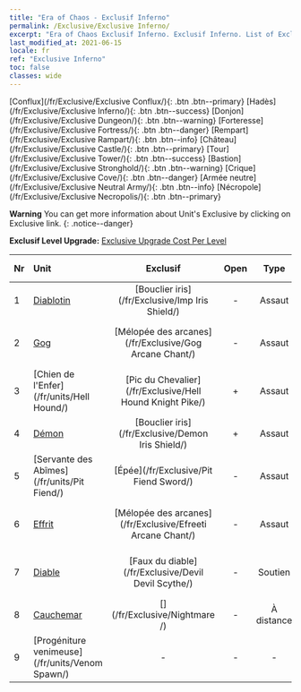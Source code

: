 ```yaml
---
title: "Era of Chaos - Exclusif Inferno"
permalink: /Exclusive/Exclusive Inferno/
excerpt: "Era of Chaos Exclusif Inferno. Exclusif Inferno. List of Exclusif Inferno in Era of Chaos"
last_modified_at: 2021-06-15
locale: fr
ref: "Exclusive Inferno"
toc: false
classes: wide
---
```

 [Conflux](/fr/Exclusive/Exclusive Conflux/){: .btn .btn--primary} [Hadès](/fr/Exclusive/Exclusive Inferno/){: .btn .btn--success} [Donjon](/fr/Exclusive/Exclusive Dungeon/){: .btn .btn--warning} [Forteresse](/fr/Exclusive/Exclusive Fortress/){: .btn .btn--danger} [Rempart](/fr/Exclusive/Exclusive Rampart/){: .btn .btn--info} [Château](/fr/Exclusive/Exclusive Castle/){: .btn .btn--primary} [Tour](/fr/Exclusive/Exclusive Tower/){: .btn .btn--success} [Bastion](/fr/Exclusive/Exclusive Stronghold/){: .btn .btn--warning} [Crique](/fr/Exclusive/Exclusive Cove/){: .btn .btn--danger} [Armée neutre](/fr/Exclusive/Exclusive Neutral Army/){: .btn .btn--info} [Nécropole](/fr/Exclusive/Exclusive Necropolis/){: .btn .btn--primary} 

**Warning** You can get more information about Unit's Exclusive by clicking on Exclusive link. 
{: .notice--danger}

 **Exclusif Level Upgrade:** [Exclusive Upgrade Cost Per Level](/Exclusive/ExclusiveUpgradeCostPerLevel/)

  | Nr |         Unit        | Exclusif | Open  |    Type   |  Item to Rank UP      |  Skin   |
  |:---|:--------------------|:-------------:|:-----:|:---------:|:---------------------:|:-------:|
  | 1  | [Diablotin](/fr/units/Imp/) | [Bouclier iris](/fr/Exclusive/Imp Iris Shield/) | - | Assaut | [Jeton Bouclier iris](/ItemsFR/con_913/) | - |
  | 2  | [Gog](/fr/units/Gog/) | [Mélopée des arcanes](/fr/Exclusive/Gog Arcane Chant/) | - | Assaut | [Jeton Mélopée des arcanes](/ItemsFR/con_915/) | - |
  | 3  | [Chien de l'Enfer](/fr/units/Hell Hound/) | [Pic du Chevalier](/fr/Exclusive/Hell Hound Knight Pike/) | + | Assaut | [Jeton Pic du Chevalier](/ItemsFR/con_916/) | - |
  | 4  | [Démon](/fr/units/Demon/) | [Bouclier iris](/fr/Exclusive/Demon Iris Shield/) | + | Assaut | [Jeton Bouclier iris](/ItemsFR/con_913/) | - |
  | 5  | [Servante des Abîmes](/fr/units/Pit Fiend/) | [Épée](/fr/Exclusive/Pit Fiend Sword/) | - | Assaut | [Jeton Épée](/ItemsFR/con_912/) | - |
  | 6  | [Effrit](/fr/units/Efreeti/) | [Mélopée des arcanes](/fr/Exclusive/Efreeti Arcane Chant/) | - | Assaut | [Jeton Mélopée des arcanes](/ItemsFR/con_915/) | - |
  | 7  | [Diable](/fr/units/Devil/) | [Faux du diable](/fr/Exclusive/Devil Devil Scythe/) | - | Soutien | [Jeton Faux du diable](/ItemsFR/con_984/) | [Peau spéciale Faux du diable](/ItemsFR/con_652/) |
  | 8  | [Cauchemar](/fr/units/Nightmare/) | [](/fr/Exclusive/Nightmare /) | - | À distance | [Jeton Œil de Cauchemar](/ItemsFR/con_985/) | [Tool_250809](/ItemsFR/con_653/) |
  | 9  | [Progéniture venimeuse](/fr/units/Venom Spawn/) | - | - | - | none | none |
